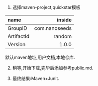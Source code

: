<!--
 * @Github: https://github.com/Certseeds/backup
 * @Organization: SUSTech
 * @Author: nanoseeds
 * @Date: 2020-02-16 21:36:14
 * @LastEditors: nanoseeds
 * @LastEditTime: 2020-05-26 20:34:28
 -->
1. 选择maven-project,quickstar模板

| name| inside|
|:---- | ----:|
|GroupID | com.nanoseeds|
|ArtifactId | random|
|Version | 1.0.0|
默认maven地址,用户文档,本地仓库.

2. 稍等,开始下载,完毕后添加参考public.md.

3. 最终结果:Maven+Junit.